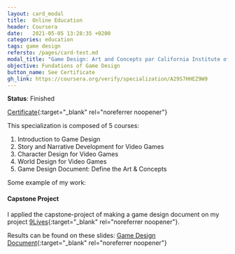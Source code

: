 ```yaml
---
layout: card_modal
title:  Online Education
header: Coursera 
date:   2021-05-05 13:28:35 +0200
categories: education
tags: game design
refersto: /pages/card-test.md
modal_title: "Game Design: Art and Concepts par California Institute of the Arts"
objective: Fundations of Game Design
button_name: See Certificate
gh_link: https://coursera.org/verify/specialization/A29S7HHEZ9W9
---
```


__Status__: Finished

[Certificate](https://coursera.org/verify/specialization/A29S7HHEZ9W9){:target="_blank" rel="noreferrer noopener"}

This specialization is composed of 5 courses:
1. Introduction to Game Design 
2. Story and Narrative Development for Video Games
3. Character Design for Video Games
4. World Design for Video Games
5. Game Design Document: Define the Art & Concepts

Some example of my work: 

#### Capstone Project

I applied the capstone-project of making a game design document on my project [9Lives](./projects_cpp.md){:target="_blank" rel="noreferrer noopener"}. 

Results can be found on these slides: [Game Design Document](https://drive.google.com/file/d/1O0Ac06Ke82EVLZGDs-N7JoixQQ94ngwD/view?usp=sharing){:target="_blank" rel="noreferrer noopener"}